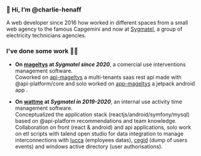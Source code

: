 ### 👋 Hi, I’m @charlie-henaff
A web developer since 2016 how worked in different spaces from a small web agency to the famous Capgemini and now at [Sygmatel](https://sygmatel.fr), a group of electricity technicians agencies.

### I've done some work 🧑‍💻
- <b>On [mageltys](https://www.mageltys.fr) at _Sygmatel since 2020_</b>, a comercial use interventions management software.  
  Coworked on [api-mageltys](https://api.mageltys.app/) a multi-tenants saas rest api made with @api-platform/core and 
  solo worked on [app-mageltys](https://play.google.com/store/apps/details?id=fr.techtools.techtool) a jetpack android app .  
  
 - <b>On [wattme](https://play.google.com/store/apps/details?id=fr.sygmatel.wattme) at _Sygmatel in 2019-2020_</b>, an internal use activity time management software.  
  Conceptualized the application stack (reactjs/android/symfony/mysql) based on @api-platform recommendations and team knowledge. Collaboration on front (react & android) and api applications, solo work on etl scripts with talend open studio for data integration to manage interconnections with [lucca](https://lucca.fr) (employees datas), [cegid](https://cegid.com) (dump of users events) and windows active directory (user authorisations).
